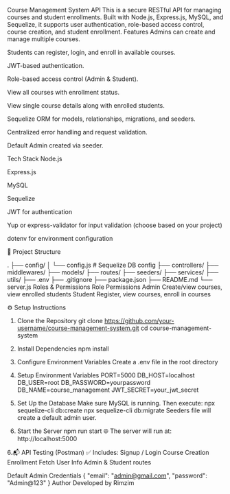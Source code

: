 Course Management System API
This is a secure RESTful API for managing courses and student enrollments. Built with Node.js, Express.js, MySQL, and Sequelize, it supports user authentication, role-based access control, course creation, and student enrollment.
Features
Admins can create and manage multiple courses.

Students can register, login, and enroll in available courses.

JWT-based authentication.

Role-based access control (Admin & Student).

View all courses with enrollment status.

View single course details along with enrolled students.

Sequelize ORM for models, relationships, migrations, and seeders.

Centralized error handling and request validation.

Default Admin created via seeder.

Tech Stack
Node.js

Express.js

MySQL

Sequelize

JWT for authentication

Yup or express-validator for input validation (choose based on your project)

dotenv for environment configuration



📁 Project Structure

.
├── config/
│   └── config.js         # Sequelize DB config
├── controllers/
├── middlewares/
├── models/
├── routes/
├── seeders/
├── services/
├── utils/
├── .env
├── .gitignore
├── package.json
├── README.md
└── server.js
Roles & Permissions
Role	Permissions
Admin	Create/view courses, view enrolled students
Student	Register, view courses, enroll in courses

⚙️ Setup Instructions
1. Clone the Repository
git clone https://github.com/your-username/course-management-system.git
cd course-management-system
2. Install Dependencies
npm install
3. Configure Environment Variables
Create a .env file in the root directory
4. Setup Environment Variables
PORT=5000
DB_HOST=localhost
DB_USER=root
DB_PASSWORD=yourpassword
DB_NAME=course_management
JWT_SECRET=your_jwt_secret

4. Set Up the Database
Make sure MySQL is running. Then execute:
npx sequelize-cli db:create
npx sequelize-cli db:migrate
 Seeders file  will create a default admin user.

5. Start the Server
npm  run start
🌐 The server will run at: http://localhost:5000

6.📬 API Testing (Postman)
✅ Includes:
Signup / Login
Course Creation
Enrollment
Fetch User Info
Admin & Student routes

 Default Admin Credentials
{
  "email": "admin@gmail.com",
  "password": "Admin@123"
}
Author
Developed by Rimzim

